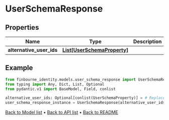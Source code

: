 # UserSchemaResponse

## Properties
Name | Type | Description | Notes
------------ | ------------- | ------------- | -------------
**alternative_user_ids** | [**List[UserSchemaProperty]**](UserSchemaProperty.md) |  | [optional] 
## Example

```python
from finbourne_identity.models.user_schema_response import UserSchemaResponse
from typing import Any, Dict, List, Optional
from pydantic.v1 import BaseModel, Field, conlist

alternative_user_ids: Optional[conlist(UserSchemaProperty)] = # Replace with your value
user_schema_response_instance = UserSchemaResponse(alternative_user_ids=alternative_user_ids)

```

[Back to Model list](../README.md#documentation-for-models) &#8226; [Back to API list](../README.md#documentation-for-api-endpoints) &#8226; [Back to README](../README.md)

